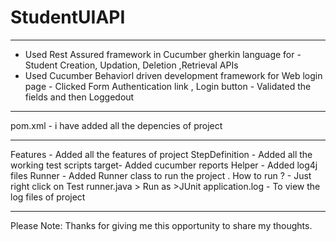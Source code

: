 # StudentUIAPI
---

* Used Rest Assured framework in Cucumber gherkin language for - Student Creation, Updation, Deletion ,Retrieval APIs
* Used Cucumber Behaviorl driven development framework for Web login page - Clicked Form Authentication link , Login button - Validated the fields and then Loggedout
---
pom.xml - i have added all the depencies of project

----
Features - Added all the features of project
StepDefinition - Added all the working test scripts
target- Added cucumber reports
Helper - Added log4j files
Runner - Added Runner class to run the project . How to run ? - Just right click on Test runner.java > Run as >JUnit
application.log - To view the log files of project

------

Please Note: Thanks for giving me this opportunity to share my thoughts.

